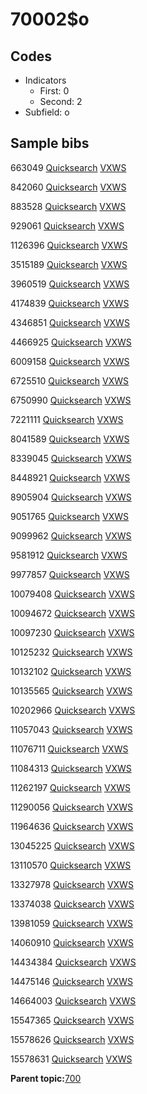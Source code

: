 # 70002$o

## Codes

-   Indicators
    -   First: 0
    -   Second: 2
-   Subfield: o

## Sample bibs

663049 [Quicksearch](https://search.library.yale.edu/catalog/663049) [VXWS](http://prodorbis.library.yale.edu:7014/vxws/GetHoldingsService?bibId=663049)

842060 [Quicksearch](https://search.library.yale.edu/catalog/842060) [VXWS](http://prodorbis.library.yale.edu:7014/vxws/GetHoldingsService?bibId=842060)

883528 [Quicksearch](https://search.library.yale.edu/catalog/883528) [VXWS](http://prodorbis.library.yale.edu:7014/vxws/GetHoldingsService?bibId=883528)

929061 [Quicksearch](https://search.library.yale.edu/catalog/929061) [VXWS](http://prodorbis.library.yale.edu:7014/vxws/GetHoldingsService?bibId=929061)

1126396 [Quicksearch](https://search.library.yale.edu/catalog/1126396) [VXWS](http://prodorbis.library.yale.edu:7014/vxws/GetHoldingsService?bibId=1126396)

3515189 [Quicksearch](https://search.library.yale.edu/catalog/3515189) [VXWS](http://prodorbis.library.yale.edu:7014/vxws/GetHoldingsService?bibId=3515189)

3960519 [Quicksearch](https://search.library.yale.edu/catalog/3960519) [VXWS](http://prodorbis.library.yale.edu:7014/vxws/GetHoldingsService?bibId=3960519)

4174839 [Quicksearch](https://search.library.yale.edu/catalog/4174839) [VXWS](http://prodorbis.library.yale.edu:7014/vxws/GetHoldingsService?bibId=4174839)

4346851 [Quicksearch](https://search.library.yale.edu/catalog/4346851) [VXWS](http://prodorbis.library.yale.edu:7014/vxws/GetHoldingsService?bibId=4346851)

4466925 [Quicksearch](https://search.library.yale.edu/catalog/4466925) [VXWS](http://prodorbis.library.yale.edu:7014/vxws/GetHoldingsService?bibId=4466925)

6009158 [Quicksearch](https://search.library.yale.edu/catalog/6009158) [VXWS](http://prodorbis.library.yale.edu:7014/vxws/GetHoldingsService?bibId=6009158)

6725510 [Quicksearch](https://search.library.yale.edu/catalog/6725510) [VXWS](http://prodorbis.library.yale.edu:7014/vxws/GetHoldingsService?bibId=6725510)

6750990 [Quicksearch](https://search.library.yale.edu/catalog/6750990) [VXWS](http://prodorbis.library.yale.edu:7014/vxws/GetHoldingsService?bibId=6750990)

7221111 [Quicksearch](https://search.library.yale.edu/catalog/7221111) [VXWS](http://prodorbis.library.yale.edu:7014/vxws/GetHoldingsService?bibId=7221111)

8041589 [Quicksearch](https://search.library.yale.edu/catalog/8041589) [VXWS](http://prodorbis.library.yale.edu:7014/vxws/GetHoldingsService?bibId=8041589)

8339045 [Quicksearch](https://search.library.yale.edu/catalog/8339045) [VXWS](http://prodorbis.library.yale.edu:7014/vxws/GetHoldingsService?bibId=8339045)

8448921 [Quicksearch](https://search.library.yale.edu/catalog/8448921) [VXWS](http://prodorbis.library.yale.edu:7014/vxws/GetHoldingsService?bibId=8448921)

8905904 [Quicksearch](https://search.library.yale.edu/catalog/8905904) [VXWS](http://prodorbis.library.yale.edu:7014/vxws/GetHoldingsService?bibId=8905904)

9051765 [Quicksearch](https://search.library.yale.edu/catalog/9051765) [VXWS](http://prodorbis.library.yale.edu:7014/vxws/GetHoldingsService?bibId=9051765)

9099962 [Quicksearch](https://search.library.yale.edu/catalog/9099962) [VXWS](http://prodorbis.library.yale.edu:7014/vxws/GetHoldingsService?bibId=9099962)

9581912 [Quicksearch](https://search.library.yale.edu/catalog/9581912) [VXWS](http://prodorbis.library.yale.edu:7014/vxws/GetHoldingsService?bibId=9581912)

9977857 [Quicksearch](https://search.library.yale.edu/catalog/9977857) [VXWS](http://prodorbis.library.yale.edu:7014/vxws/GetHoldingsService?bibId=9977857)

10079408 [Quicksearch](https://search.library.yale.edu/catalog/10079408) [VXWS](http://prodorbis.library.yale.edu:7014/vxws/GetHoldingsService?bibId=10079408)

10094672 [Quicksearch](https://search.library.yale.edu/catalog/10094672) [VXWS](http://prodorbis.library.yale.edu:7014/vxws/GetHoldingsService?bibId=10094672)

10097230 [Quicksearch](https://search.library.yale.edu/catalog/10097230) [VXWS](http://prodorbis.library.yale.edu:7014/vxws/GetHoldingsService?bibId=10097230)

10125232 [Quicksearch](https://search.library.yale.edu/catalog/10125232) [VXWS](http://prodorbis.library.yale.edu:7014/vxws/GetHoldingsService?bibId=10125232)

10132102 [Quicksearch](https://search.library.yale.edu/catalog/10132102) [VXWS](http://prodorbis.library.yale.edu:7014/vxws/GetHoldingsService?bibId=10132102)

10135565 [Quicksearch](https://search.library.yale.edu/catalog/10135565) [VXWS](http://prodorbis.library.yale.edu:7014/vxws/GetHoldingsService?bibId=10135565)

10202966 [Quicksearch](https://search.library.yale.edu/catalog/10202966) [VXWS](http://prodorbis.library.yale.edu:7014/vxws/GetHoldingsService?bibId=10202966)

11057043 [Quicksearch](https://search.library.yale.edu/catalog/11057043) [VXWS](http://prodorbis.library.yale.edu:7014/vxws/GetHoldingsService?bibId=11057043)

11076711 [Quicksearch](https://search.library.yale.edu/catalog/11076711) [VXWS](http://prodorbis.library.yale.edu:7014/vxws/GetHoldingsService?bibId=11076711)

11084313 [Quicksearch](https://search.library.yale.edu/catalog/11084313) [VXWS](http://prodorbis.library.yale.edu:7014/vxws/GetHoldingsService?bibId=11084313)

11262197 [Quicksearch](https://search.library.yale.edu/catalog/11262197) [VXWS](http://prodorbis.library.yale.edu:7014/vxws/GetHoldingsService?bibId=11262197)

11290056 [Quicksearch](https://search.library.yale.edu/catalog/11290056) [VXWS](http://prodorbis.library.yale.edu:7014/vxws/GetHoldingsService?bibId=11290056)

11964636 [Quicksearch](https://search.library.yale.edu/catalog/11964636) [VXWS](http://prodorbis.library.yale.edu:7014/vxws/GetHoldingsService?bibId=11964636)

13045225 [Quicksearch](https://search.library.yale.edu/catalog/13045225) [VXWS](http://prodorbis.library.yale.edu:7014/vxws/GetHoldingsService?bibId=13045225)

13110570 [Quicksearch](https://search.library.yale.edu/catalog/13110570) [VXWS](http://prodorbis.library.yale.edu:7014/vxws/GetHoldingsService?bibId=13110570)

13327978 [Quicksearch](https://search.library.yale.edu/catalog/13327978) [VXWS](http://prodorbis.library.yale.edu:7014/vxws/GetHoldingsService?bibId=13327978)

13374038 [Quicksearch](https://search.library.yale.edu/catalog/13374038) [VXWS](http://prodorbis.library.yale.edu:7014/vxws/GetHoldingsService?bibId=13374038)

13981059 [Quicksearch](https://search.library.yale.edu/catalog/13981059) [VXWS](http://prodorbis.library.yale.edu:7014/vxws/GetHoldingsService?bibId=13981059)

14060910 [Quicksearch](https://search.library.yale.edu/catalog/14060910) [VXWS](http://prodorbis.library.yale.edu:7014/vxws/GetHoldingsService?bibId=14060910)

14434384 [Quicksearch](https://search.library.yale.edu/catalog/14434384) [VXWS](http://prodorbis.library.yale.edu:7014/vxws/GetHoldingsService?bibId=14434384)

14475146 [Quicksearch](https://search.library.yale.edu/catalog/14475146) [VXWS](http://prodorbis.library.yale.edu:7014/vxws/GetHoldingsService?bibId=14475146)

14664003 [Quicksearch](https://search.library.yale.edu/catalog/14664003) [VXWS](http://prodorbis.library.yale.edu:7014/vxws/GetHoldingsService?bibId=14664003)

15547365 [Quicksearch](https://search.library.yale.edu/catalog/15547365) [VXWS](http://prodorbis.library.yale.edu:7014/vxws/GetHoldingsService?bibId=15547365)

15578626 [Quicksearch](https://search.library.yale.edu/catalog/15578626) [VXWS](http://prodorbis.library.yale.edu:7014/vxws/GetHoldingsService?bibId=15578626)

15578631 [Quicksearch](https://search.library.yale.edu/catalog/15578631) [VXWS](http://prodorbis.library.yale.edu:7014/vxws/GetHoldingsService?bibId=15578631)

**Parent topic:**[700](../../tags/700/700.md)

